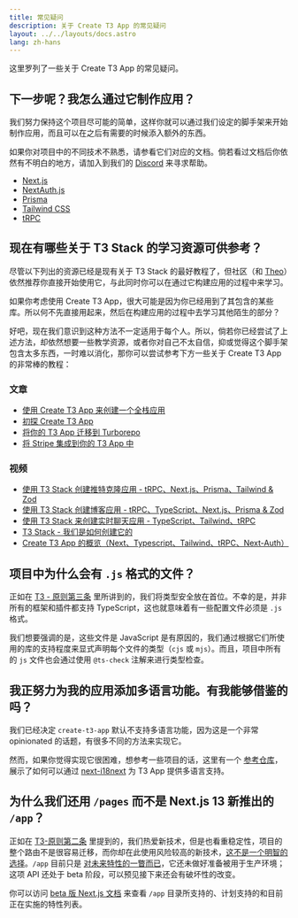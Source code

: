 ```yaml
---
title: 常见疑问
description: 关于 Create T3 App 的常见疑问
layout: ../../layouts/docs.astro
lang: zh-hans
---
```


这里罗列了一些关于 Create T3 App 的常见疑问。

## 下一步呢？我怎么通过它制作应用？

我们努力保持这个项目尽可能的简单，这样你就可以通过我们设定的脚手架来开始制作应用，而且可以在之后有需要的时候添入额外的东西。

如果你对项目中的不同技术不熟悉，请参看它们对应的文档。倘若看过文档后你依然有不明白的地方，请加入到我们的 [Discord](https://t3.gg/discord) 来寻求帮助。

- [Next.js](https://nextjs.org/)
- [NextAuth.js](https://next-auth.js.org)
- [Prisma](https://prisma.io)
- [Tailwind CSS](https://tailwindcss.com)
- [tRPC](https://trpc.io)

## 现在有哪些关于 T3 Stack 的学习资源可供参考？

尽管以下列出的资源已经是现有关于 T3 Stack 的最好教程了，但社区（和 [Theo](https://youtu.be/rzwaaWH0ksk?t=1436)）依然推荐你直接开始使用它，与此同时你可以在通过它构建应用的过程中来学习。

如果你考虑使用 Create T3 App，很大可能是因为你已经用到了其包含的某些库。所以何不先直接用起来，然后在构建应用的过程中去学习其他陌生的部分？

好吧，现在我们意识到这种方法不一定适用于每个人。所以，倘若你已经尝试了上述方法，却依然想要一些教学资源，或者你对自己不太自信，抑或觉得这个脚手架包含太多东西，一时难以消化，那你可以尝试参考下方一些关于 Create T3 App 的非常棒的教程：

### 文章

- [使用 Create T3 App 来创建一个全栈应用](https://www.nexxel.dev/blog/ct3a-guestbook)
- [初探 Create T3 App](https://dev.to/ajcwebdev/a-first-look-at-create-t3-app-1i8f)
- [将你的 T3 App 迁移到 Turborepo](https://www.jumr.dev/blog/t3-turbo)
- [将 Stripe 集成到你的 T3 App 中](https://blog.nickramkissoon.com/posts/integrate-stripe-t3)

### 视频

- [使用 T3 Stack 创建推特克隆应用 - tRPC、Next.js、Prisma、Tailwind & Zod](https://www.youtube.com/watch?v=nzJsYJPCc80)
- [使用 T3 Stack 创建博客应用 - tRPC、TypeScript、Next.js、Prisma & Zod](https://www.youtube.com/watch?v=syEWlxVFUrY)
- [使用 T3 Stack 来创建实时聊天应用 - TypeScript、Tailwind、tRPC](https://www.youtube.com/watch?v=dXRRY37MPuk)
- [ T3 Stack - 我们是如何创建它的](https://www.youtube.com/watch?v=H-FXwnEjSsI)
- [Create T3 App 的概览（Next、Typescript、Tailwind、tRPC、Next-Auth）](https://www.youtube.com/watch?v=VJH8dsPtbeU)

## 项目中为什么会有 `.js` 格式的文件？

正如在 [T3 - 原则第三条](/zh-hans/introduction#类型安全不是可选的) 里所讲到的，我们将类型安全放在首位。不幸的是，并非所有的框架和插件都支持 TypeScript，这也就意味着有一些配置文件必须是 `.js` 格式。

我们想要强调的是，这些文件是 JavaScript 是有原因的，我们通过根据它们所使用的库的支持程度来显式声明每个文件的类型（`cjs` 或 `mjs`）。而且，项目中所有的 `js` 文件也会通过使用 `@ts-check` 注解来进行类型检查。

## 我正努力为我的应用添加多语言功能。有我能够借鉴的吗？

我们已经决定 `create-t3-app` 默认不支持多语言功能，因为这是一个非常 opinionated 的话题，有很多不同的方法来实现它。

然而，如果你觉得实现它很困难，想参考一些项目的话，这里有一个 [参考仓库](https://github.com/juliusmarminge/t3-i18n)，展示了如何可以通过 [next-i18next](https://github.com/i18next/next-i18next) 为 T3 App 提供多语言支持。

## 为什么我们还用 `/pages` 而不是 Next.js 13 新推出的 `/app`？

正如在 [T3-原则第二条](/zh-hans/introduction#负责任地尝鲜) 里提到的，我们热爱新技术，但是也看重稳定性，项目的整个路由不是很容易迁移，而你却在此使用风险较高的新技术，[这不是一个明智的选择](https://youtu.be/mnwUbtieOuI?t=1662)。`/app` 目前只是 [对未来特性的一瞥而已](https://youtu.be/rnsC-12PVlM?t=818)，它还未做好准备被用于生产环境；这项 API 还处于 beta 阶段，可以预见接下来还会有破坏性的改变。

你可以访问 [beta 版 Next.js 文档](https://beta.nextjs.org/docs/app-directory-roadmap#supported-and-planned-features) 来查看 `/app` 目录所支持的、计划支持的和目前正在实施的特性列表。
